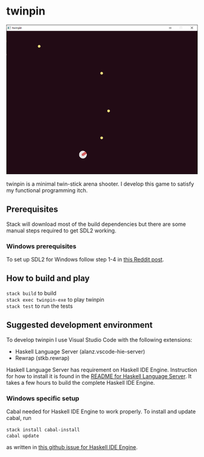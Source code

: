 # twinpin
![twinpin screenshot](images/screenshot.png "twinpin screenshot")

twinpin is a minimal twin-stick arena shooter. I develop this game to satisfy my
functional programming itch.

## Prerequisites
Stack will download most of the build dependencies but there are some manual
steps required to get SDL2 working.

### Windows prerequisites
To set up SDL2 for Windows follow step 1-4 in [this Reddit
post](https://www.reddit.com/r/haskellgamedev/comments/4jpthu/windows_sdl2_is_now_almost_painless_via_stack/).

## How to build and play
`stack build` to build  
`stack exec twinpin-exe` to play twinpin  
`stack test` to run the tests

## Suggested development environment
To develop twinpin I use Visual Studio Code with the following extensions:
* Haskell Language Server (alanz.vscode-hie-server)
* Rewrap (stkb.rewrap)

Haskell Language Server has requirement on Haskell IDE Engine. Instruction for
how to install it is found in the [README for Haskell Language
Server](https://marketplace.visualstudio.com/items?itemName=alanz.vscode-hie-server).
It takes a few hours to build the complete Haskell IDE Engine.

### Windows specific setup
Cabal needed for Haskell IDE Engine to work properly. To install and update
cabal, run
```
stack install cabal-install
cabal update
```
as written in [this github issue for Haskell IDE
Engine](https://github.com/haskell/haskell-ide-engine/issues/658).